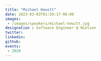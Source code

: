 ```yaml
---
title: "Michael Hewitt"
date: 2023-03-03T01:59:17-06:00
images: 
 - /images/speakers/michael-hewitt.jpg
designation : Software Engineer @ Nielsen
twitter: 
linkedin: 
github: 
events:
 - 2020
---
```



